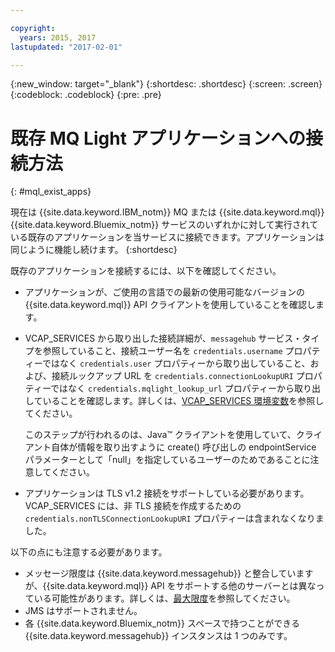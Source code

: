 ```yaml
---

copyright:
  years: 2015, 2017
lastupdated: "2017-02-01"

---
```


{:new_window: target="_blank"}
{:shortdesc: .shortdesc}
{:screen: .screen}
{:codeblock: .codeblock}
{:pre: .pre}

# 既存 MQ Light アプリケーションへの接続方法
{: #mql_exist_apps}

現在は {{site.data.keyword.IBM_notm}} MQ または {{site.data.keyword.mql}} {{site.data.keyword.Bluemix_notm}} サービスのいずれかに対して実行されている既存のアプリケーションを当サービスに接続できます。アプリケーションは同じように機能し続けます。
{:shortdesc}

既存のアプリケーションを接続するには、以下を確認してください。

* アプリケーションが、ご使用の言語での最新の使用可能なバージョンの {{site.data.keyword.mql}} API クライアントを使用していることを確認します。
* VCAP_SERVICES から取り出した接続詳細が、<code>messagehub</code> サービス・タイプを参照していること、接続ユーザー名を <code>credentials.username</code> プロパティーではなく <code>credentials.user</code> プロパティーから取り出していること、および、接続ルックアップ URL を <code>credentials.connectionLookupURI</code> プロパティーではなく <code>credentials.mqlight_lookup_url</code> プロパティーから取り出していることを確認します。詳しくは、[VCAP_SERVICES 環境変数](/docs/services/MessageHub/messagehub071.html)を参照してください。

	このステップが行われるのは、Java&trade; クライアントを使用していて、クライアント自体が情報を取り出すように create() 呼び出しの endpointService パラメーターとして「null」を指定しているユーザーのためであることに注意してください。
	
* アプリケーションは TLS v1.2 接続をサポートしている必要があります。VCAP_SERVICES には、非 TLS 接続を作成するための <code>credentials.nonTLSConnectionLookupURI</code> プロパティーは含まれなくなりました。

以下の点にも注意する必要があります。

* メッセージ限度は {{site.data.keyword.messagehub}} と整合していますが、{{site.data.keyword.mql}} API をサポートする他のサーバーとは異なっている可能性があります。詳しくは、[最大限度](/docs/services/MessageHub/messagehub083.html)を参照してください。
* JMS はサポートされません。
* 各 {{site.data.keyword.Bluemix_notm}} スペースで持つことができる {{site.data.keyword.messagehub}} インスタンスは 1 つのみです。
